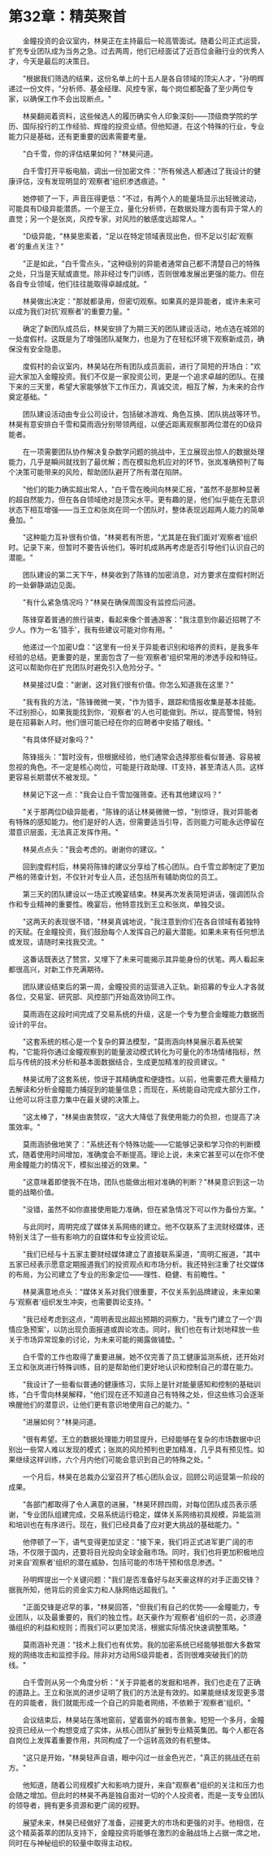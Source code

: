 # 第32章：精英聚首

　　金瞳投资的会议室内，林昊正在主持最后一轮高管面试。随着公司正式运营，扩充专业团队成为当务之急。过去两周，他们已经面试了近百位金融行业的优秀人才，今天是最后的决策日。

　　"根据我们筛选的结果，这份名单上的十五人是各自领域的顶尖人才，"孙明辉递过一份文件，"分析师、基金经理、风控专家，每个岗位都配备了至少两位专家，以确保工作不会出现断点。"

　　林昊翻阅着资料，这些候选人的履历确实令人印象深刻——顶级商学院的学历、国际投行的工作经验、辉煌的投资业绩。但他知道，在这个特殊的行业，专业能力只是基础，还有更重要的因素需要考量。

　　"白千雪，你的评估结果如何？"林昊问道。

　　白千雪打开平板电脑，调出一份加密文件："所有候选人都通过了我设计的健康评估，没有发现明显的'观察者'组织渗透痕迹。"

　　她停顿了一下，声音压得更低："不过，有两个人的能量场显示出轻微波动，可能具有D级异能潜质。一个是王立，量化分析师，在数据处理方面有异于常人的直觉；另一个是张岚，风控专家，对风险的敏感度远超常人。"

　　"D级异能，"林昊思索着，"足以在特定领域表现出色，但不足以引起'观察者'的重点关注？"

　　"正是如此，"白千雪点头，"这种级别的异能者通常自己都不清楚自己的特殊之处，只当是天赋或直觉。除非经过专门训练，否则很难发展出更强的能力。但在各自专业领域，他们往往能取得卓越成就。"

　　林昊做出决定："那就都录用，但密切观察。如果真的是异能者，或许未来可以成为我们对抗'观察者'的重要力量。"

　　确定了新团队成员后，林昊安排了为期三天的团队建设活动，地点选在城郊的一处度假村。这既是为了增强团队凝聚力，也是为了在轻松环境下观察新成员，确保没有安全隐患。

　　度假村的会议室内，林昊站在所有团队成员面前，进行了简短的开场白："欢迎大家加入金瞳投资。我们不仅是一家投资公司，更是一个追求卓越的团队。在接下来的三天里，希望大家能够放下工作压力，真诚交流，相互了解，为未来的合作奠定基础。"

　　团队建设活动由专业公司设计，包括破冰游戏、角色互换、团队挑战等环节。林昊有意安排白千雪和莫雨涵分别带领两组，以便近距离观察那两位潜在的D级异能者。

　　在一项需要团队协作解决复杂数学问题的挑战中，王立展现出惊人的数据处理能力，几乎是瞬间就找到了最优解；而在模拟危机应对的环节，张岚准确预判了每个决策可能带来的风险，帮助团队避开了所有潜在陷阱。

　　"他们的能力确实超出常人，"白千雪在晚间向林昊汇报，"虽然不是那种显著的超自然能力，但在各自领域绝对是顶尖水平。更有趣的是，他们似乎能在无意识状态下相互增强——当王立和张岚在同一个团队时，整体表现远超两人能力的简单叠加。"

　　"这种能力互补很有价值，"林昊若有所思，"尤其是在我们面对'观察者'组织时。记录下来，但暂时不要告诉他们。等时机成熟再考虑是否引导他们认识自己的潜能。"

　　团队建设的第二天下午，林昊收到了陈锋的加密消息，对方要求在度假村附近的一处僻静湖边见面。

　　"有什么紧急情况吗？"林昊在确保周围没有监控后问道。

　　陈锋穿着普通的旅行装束，看起来像个普通游客："我注意到你最近招聘了不少人。作为一名'猎手'，我有些建议可能对你有用。"

　　他递过一个加密U盘："这里有一份关于异能者识别和培养的资料，是我多年经验的总结。更重要的是，里面包含了一些'观察者'组织常用的渗透手段和特征。这可以帮助你在扩充团队时避免引入危险分子。"

　　林昊接过U盘："谢谢，这对我们很有价值。你怎么知道我在这里？"

　　"我有我的方法，"陈锋微微一笑，"作为猎手，跟踪和情报收集是基本技能。不过别担心，如果我能找到你，'观察者'的人也可能做到。所以，提高警惕，特别是在招募新人时。他们很可能已经在你的应聘者中安插了眼线。"

　　"有具体怀疑对象吗？"

　　陈锋摇头："暂时没有，但根据经验，他们通常会选择那些看似普通、容易被忽视的角色。不一定是核心岗位，可能是行政助理、IT支持，甚至清洁人员。这样更容易长期潜伏不被发现。"

　　林昊记下这一点："我会让白千雪加强筛查。还有其他建议吗？"

　　"关于那两位D级异能者，"陈锋的话让林昊微微一惊，"别惊讶，我对异能者有特殊的感知能力。他们是好的人选，但需要适当引导，否则能力可能永远停留在潜意识层面，无法真正发挥作用。"

　　林昊点点头："我会考虑的。谢谢你的建议。"

　　回到度假村后，林昊将陈锋的建议分享给了核心团队。白千雪立即制定了更加严格的筛查计划，不仅针对专业人员，还包括所有辅助岗位的员工。

　　第三天的团队建设以一场正式晚宴结束。林昊再次发表简短讲话，强调团队合作和专业精神的重要性。晚宴后，他特意找到王立和张岚，单独交谈。

　　"这两天的表现很不错，"林昊真诚地说，"我注意到你们在各自领域有着独特的天赋。在金瞳投资，我们鼓励每个人发挥自己的最大潜能。如果未来有任何想法或发现，请随时来找我交流。"

　　这番话既表达了赞赏，又埋下了未来可能揭示其异能身份的伏笔。两人看起来都很高兴，对新工作充满期待。

　　团队建设结束后的第一周，金瞳投资的运营进入正轨。新招募的专业人才各就各位，交易室、研究部、风控部门开始高效协同工作。

　　莫雨涵在这段时间完成了交易系统的升级，这是一个专为整合金瞳能力数据而设计的平台。

　　"这套系统的核心是一个复杂的算法模型，"莫雨涵向林昊展示着系统架构，"它能将你通过金瞳观察到的能量波动模式转化为可量化的市场情绪指标，然后与传统的技术分析和基本面数据结合，生成更加精准的投资建议。"

　　林昊试用了这套系统，惊讶于其精确度和便捷性。以前，他需要花费大量精力去解读和分析金瞳能力捕捉到的能量信息；而现在，系统能自动完成大部分工作，让他可以将注意力集中在最关键的决策上。

　　"这太棒了，"林昊由衷赞叹，"这大大降低了我使用能力的负担，也提高了决策效率。"

　　莫雨涵骄傲地笑了："系统还有个特殊功能——它能够记录和学习你的判断模式，随着使用时间增加，准确度会不断提高。理论上说，未来它甚至可以在你不使用金瞳能力的情况下，模拟出接近的效果。"

　　"这意味着即使我不在场，团队也能做出相对准确的判断？"林昊意识到这一功能的战略价值。

　　"没错，虽然不如你直接使用能力准确，但在紧急情况下可以作为备份方案。"

　　与此同时，周明完成了媒体关系网络的建立。他不仅联系了主流财经媒体，还特别关注了一些有影响力的自媒体和专业投资论坛。

　　"我们已经与十五家主要财经媒体建立了直接联系渠道，"周明汇报道，"其中五家已经表示愿意定期报道我们的投资观点和市场分析。我还特别注重了社交媒体的布局，为公司建立了专业的形象定位——理性、稳健、有前瞻性。"

　　林昊满意地点头："媒体关系对我们很重要，不仅关系到品牌建设，未来如果与'观察者'组织发生冲突，也需要舆论支持。"

　　"我已经考虑到这点，"周明表现出超出预期的洞察力，"我专门建立了一个'舆情应急预案'，以防出现负面报道或舆论攻击。同时，我们也在有计划地释放一些关于市场异常现象的讨论，为未来可能的揭露做铺垫。"

　　白千雪的工作也取得了重要进展。她不仅完善了员工健康监测系统，还开始对王立和张岚进行特殊训练，目的是帮助他们更好地认识和控制自己的潜在能力。

　　"我设计了一些看似普通的健康练习，实际上是针对能量感知和控制的基础训练，"白千雪向林昊解释，"他们现在还不知道自己有特殊之处，但这些练习会逐渐唤醒他们的潜意识，让他们更有意识地使用自己的能力。"

　　"进展如何？"林昊问道。

　　"很有希望。王立的数据处理能力明显提升，已经能够在复杂的市场数据中识别出一些常人难以发现的模式；张岚的风险预判也更加精准，几乎具有预见性。如果继续这样训练，六个月内他们可能会意识到自己的特殊之处。"

　　一个月后，林昊在总裁办公室召开了核心团队会议，回顾公司运营第一阶段的成果。

　　"各部门都取得了令人满意的进展，"林昊环顾四周，对每位团队成员表示感谢，"专业团队组建完成，交易系统运行稳定，媒体关系网络初具规模，异能监测和培训也在有序进行。现在，我们已经具备了应对更大挑战的基础能力。"

　　他停顿了一下，语气变得更加坚定："接下来，我们将正式进军更广阔的市场，不仅限于国内，还要将目光投向全球金融市场。同时，我们也将更加积极地应对来自'观察者'组织的潜在威胁，包括可能的市场干预和信息渗透。"

　　孙明辉提出一个关键问题："我们是否准备好与赵天豪这样的对手正面交锋？据我所知，他背后的资金实力和人脉网络远超我们。"

　　"正面交锋是迟早的事，"林昊回答，"但我们有自己的优势——金瞳能力，专业团队，以及最重要的，我们的独立性。赵天豪作为'观察者'组织的一员，必须遵循组织的利益和规则；而我们可以更加灵活，根据实际情况快速调整策略。"

　　莫雨涵补充道："技术上我们也有优势。我的加密系统已经能够抵御大多数常规的网络攻击和监控手段。除非对方动用S级异能者，否则很难突破我们的防线。"

　　白千雪则从另一个角度分析："关于异能者的发掘和培养，我们也走在了正确的道路上。王立和张岚的进步证明了我们的方法是有效的。如果能继续发现更多潜在的异能者，我们就能形成一个自己的异能者网络，不依赖于'观察者'组织。"

　　会议结束后，林昊站在落地窗前，望着窗外的城市景象。短短一个多月，金瞳投资已经从一个构想变成了实体，从核心团队扩展到专业精英集团。每个人都在各自岗位上发挥着重要作用，共同构成了一个运转高效的有机整体。

　　"这只是开始，"林昊轻声自语，眼中闪过一丝金色光芒，"真正的挑战还在前方。"

　　他知道，随着公司规模扩大和影响力提升，来自"观察者"组织的关注和压力也会随之增加。但此时的林昊不再是独自面对一切的个人投资者，而是一支专业团队的领导者，拥有更多资源和更广阔的视野。

　　展望未来，林昊已经做好了准备，迎接更大的市场和更强的对手。他相信，在这个精英荟萃的团队支持下，金瞳投资将能够在激烈的金融战场上占据一席之地，同时在与神秘组织的较量中取得主动权。 